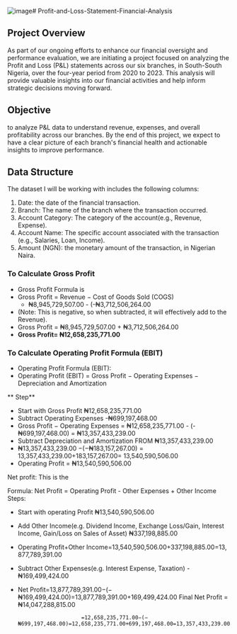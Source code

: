 ![image](https://github.com/user-attachments/assets/6abb2f82-4bd4-44a7-affc-2964d3b9dc3b)# Profit-and-Loss-Statement-Financial-Analysis

## Project Overview
As part of our ongoing efforts to enhance our financial oversight and performance evaluation, we are initiating a project focused on  analyzing the Profit and Loss (P&L) statements across our six branches, in South-South Nigeria, over the four-year period from 2020 to 2023. This analysis will provide valuable  insights into our financial activities and help inform strategic decisions moving forward. 

## Objective 
to analyze P&L data to understand revenue, expenses, and overall profitability across our branches. By the end of this project, we expect to have a clear picture of each branch's financial health and actionable insights to improve performance. 

## Data Structure
The dataset I will be working with includes the following columns:
1. Date: the date of the financial transaction.
2. Branch: The name of the branch where the transaction occurred.
3. Account Category: The category of the account(e.g., Revenue, Expense).
4. Account Name: The specific account associated with the transaction (e.g., Salaries, Loan, Income).
5. Amount (NGN): the monetary amount of the transaction, in Nigerian Naira.


### To Calculate Gross Profit 
- Gross Profit Formula is
- Gross Profit = Revenue − Cost of Goods Sold (COGS)
    - ₦8,945,729,507.00 - (-₦3,712,506,264.00
- (Note: This is negative, so when subtracted, it will effectively add to the Revenue).
- Gross Profit =  ₦8,945,729,507.00 + ₦3,712,506,264.00
- **Gross Profit= ₦12,658,235,771.00**
  
### To Calculate Operating Profit Formula (EBIT)
- Operating Profit Formula (EBIT):
- Operating Profit (EBIT) = Gross Profit − Operating Expenses − Depreciation and Amortization

** Step**
- Start with Gross Profit ₦12,658,235,771.00
- Subtract Operating Expenses -₦699,197,468.00
- Gross Profit − Operating Expenses =  ₦12,658,235,771.00 - (-₦699,197,468.00) =  ₦13,357,433,239.00
- Subtract Depreciation and Amortization FROM  ₦13,357,433,239.00
- ₦13,357,433,239.00 −(−₦183,157,267.00) = 13,357,433,239.00+183,157,267.00= 13,540,590,506.00
- Operating Profit = ₦13,540,590,506.00

Net profit: This is the 

Formula: 
Net Profit = Operating Profit - Other Expenses + Other Income
Steps: 
- Start with operating Profit ₦13,540,590,506.00
- Add Other Income(e.g. Dividend Income, Exchange Loss/Gain, Interest Income, Gain/Loss on Sales of Asset)  ₦337,198,885.00
- Operating Profit+Other Income=13,540,590,506.00+337,198,885.00=13,877,789,391.00
- Subtract Other Expenses(e.g. Interest Expense, Taxation) -₦169,499,424.00
- Net Profit=13,877,789,391.00−(−₦169,499,424.00)=13,877,789,391.00+169,499,424.00
Final Net Profit = ₦14,047,288,815.00












                          =12,658,235,771.00−(−₦699,197,468.00)=12,658,235,771.00+699,197,468.00=13,357,433,239.00

